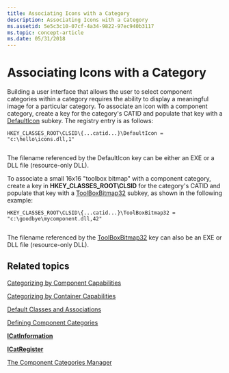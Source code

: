 ```yaml
---
title: Associating Icons with a Category
description: Associating Icons with a Category
ms.assetid: 5e5c3c10-07cf-4a34-9822-97ec940b3117
ms.topic: concept-article
ms.date: 05/31/2018
---
```


# Associating Icons with a Category

Building a user interface that allows the user to select component categories within a category requires the ability to display a meaningful image for a particular category. To associate an icon with a component category, create a key for the category's CATID and populate that key with a [DefaultIcon](defaulticon.md) subkey. The registry entry is as follows:

``` syntax
HKEY_CLASSES_ROOT\CLSID\{...catid...}\DefaultIcon = "c:\hello\icons.dll,1"
 
```

The filename referenced by the DefaultIcon key can be either an EXE or a DLL file (resource-only DLL).

To associate a small 16x16 "toolbox bitmap" with a component category, create a key in **HKEY\_CLASSES\_ROOT\\CLSID** for the category's CATID and populate that key with a [ToolBoxBitmap32](toolboxbitmap32.md) subkey, as shown in the following example:

``` syntax
HKEY_CLASSES_ROOT\CLSID\{...catid...}\ToolBoxBitmap32 = "c:\goodbye\mycomponent.dll,42"
 
```

The filename referenced by the [ToolBoxBitmap32](toolboxbitmap32.md) key can also be an EXE or DLL file (resource-only DLL).

## Related topics

<dl> <dt>

[Categorizing by Component Capabilities](categorizing-by-component-capabilities.md)
</dt> <dt>

[Categorizing by Container Capabilities](categorizing-by-container-capabilities.md)
</dt> <dt>

[Default Classes and Associations](default-classes-and-associations.md)
</dt> <dt>

[Defining Component Categories](defining-component-categories.md)
</dt> <dt>

[**ICatInformation**](/windows/desktop/api/ComCat/nn-comcat-icatinformation)
</dt> <dt>

[**ICatRegister**](/windows/desktop/api/ComCat/nn-comcat-icatregister)
</dt> <dt>

[The Component Categories Manager](the-component-categories-manager.md)
</dt> </dl>

 

 




